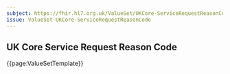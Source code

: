 ```yaml
---
subject: https://fhir.hl7.org.uk/ValueSet/UKCore-ServiceRequestReasonCode
issue: ValueSet-UKCore-ServiceRequestReasonCode
---
```

## UK Core Service Request Reason Code

{{page:ValueSetTemplate}}